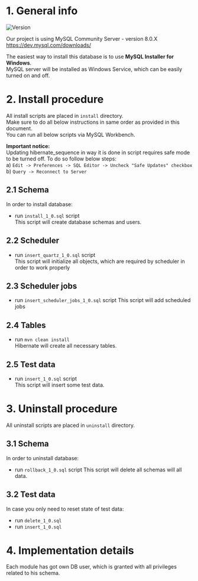 # 1. General info
![Version](https://img.shields.io/badge/version-1.3-blue?style=for-the-badge)  

Our project is using MySQL Community Server - version 8.0.X 
https://dev.mysql.com/downloads/  

The easiest way to install this database is to use **MySQL Installer for Windows**.  
MySQL server will be installed as Windows Service, which can be easily turned on and off.
# 2. Install procedure
All install scripts are placed in `install` directory.  
Make sure to do all below instructions in same order as provided in this document.  
You can run all below scripts via MySQL Workbench.  

**Important notice:**  
Updating hibernate_sequence in way it is done in script requires safe mode to be turned off. 
To do so follow below steps:  
a) `Edit -> Preferences -> SQL Editor -> Uncheck "Safe Updates" checkbox`  
b) `Query -> Reconnect to Server` 
## 2.1 Schema
In order to install database: 
* run `install_1_0.sql` script  
This script will create database schemas and users.  

## 2.2 Scheduler
* run `insert_quartz_1_0.sql` script  
This script will initialize all objects, which are required by scheduler in order to work properly

## 2.3 Scheduler jobs
* run `insert_scheduler_jobs_1_0.sql` script
This script will add scheduled jobs

## 2.4 Tables
* run `mvn clean install`  
Hibernate will create all necessary tables.  

## 2.5 Test data
* run `insert_1_0.sql` script  
This script will insert some test data.   

# 3. Uninstall procedure
All uninstall scripts are placed in `uninstall` directory.  
## 3.1 Schema
In order to uninstall database:   
* run `rollback_1_0.sql` script
This script will delete all schemas will all data.  

## 3.2 Test data
In case you only need to reset state of test data:
* run `delete_1_0.sql`  
* run `insert_1_0.sql`

# 4. Implementation details
Each module has got own DB user, which is granted with all privileges related to his schema.
